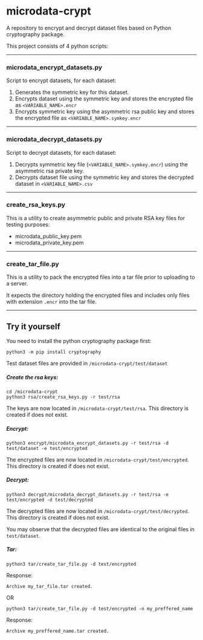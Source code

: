 # microdata-crypt
A repository to encrypt and decrypt dataset files based on Python cryptography package.

This project consists of 4 python scripts:

---
### microdata_encrypt_datasets.py

Script to encrypt datasets, for each dataset:

1. Generates the symmetric key for this dataset.
2. Encrypts dataset using the symmetric key and stores the encrypted file as `<VARIABLE_NAME>.encr`
3. Encrypts symmetric key using the asymmetric rsa public key and stores the encrypted file as `<VARIABLE_NAME>.symkey.encr`

---
### microdata_decrypt_datasets.py

Script to decrypt datasets, for each dataset:

1. Decrypts symmetric key file (`<VARIABLE_NAME>.symkey.encr`) using the asymmetric rsa private key.
2. Decrypts dataset file using the symmetric key and stores the decrypted dataset in `<VARIABLE_NAME>.csv`

---
### create_rsa_keys.py

This is a utility to create asymmetric public and private RSA key files for testing purposes:

- microdata_public_key.pem
- microdata_private_key.pem

---
### create_tar_file.py

This is a utility to pack the encrypted files into a tar file prior to uploading to a server.

It expects the directory holding the encrypted files and includes only files with extension `.encr` into the tar file.


---
## Try it yourself

You need to install the python cryptography package first:
```
python3 -m pip install cryptography
```

Test dataset files are provided in `/microdata-crypt/test/dataset`

##### Create the rsa keys:
```
cd /microdata-crypt
python3 rsa/create_rsa_keys.py -r test/rsa
```
The keys are now located in `/microdata-crypt/test/rsa`.
This directory is created if does not exist.

##### Encrypt:
```
python3 encrypt/microdata_encrypt_datasets.py -r test/rsa -d test/dataset -e test/encrypted 
```

The encrypted files are now located in `/microdata-crypt/test/encrypted`.
This directory is created if does not exist.

##### Decrypt:
```
python3 decrypt/microdata_decrypt_datasets.py -r test/rsa -e test/encrypted -d test/decrypted
```
The decrypted files are now located in `/microdata-crypt/test/decrypted`.
This directory is created if does not exist.

You may observe that the decrypted files are identical to the original files in `test/dataset`.

##### Tar:
```
python3 tar/create_tar_file.py -d test/encrypted
```
Response:
```
Archive my_tar_file.tar created.
```
OR
```
python3 tar/create_tar_file.py -d test/encrypted -n my_preffered_name
```
Response:
```
Archive my_preffered_name.tar created.
```